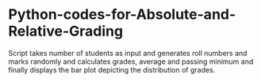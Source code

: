 # Python-codes-for-Absolute-and-Relative-Grading

Script takes number of students as input and generates roll numbers and marks randomly and calculates grades, average and passing minimum and finally displays the bar plot depicting the distribution of grades.
